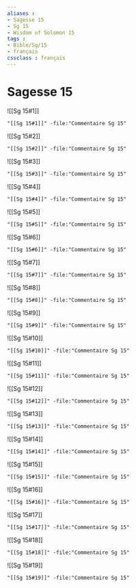 ```yaml
---
aliases : 
- Sagesse 15
- Sg 15
- Wisdom of Solomon 15
tags : 
- Bible/Sg/15
- français
cssclass : français
---
```


# Sagesse 15

![[Sg 15#1]]

```query
"[[Sg 15#1]]" -file:"Commentaire Sg 15"
```

![[Sg 15#2]]

```query
"[[Sg 15#2]]" -file:"Commentaire Sg 15"
```

![[Sg 15#3]]

```query
"[[Sg 15#3]]" -file:"Commentaire Sg 15"
```

![[Sg 15#4]]

```query
"[[Sg 15#4]]" -file:"Commentaire Sg 15"
```

![[Sg 15#5]]

```query
"[[Sg 15#5]]" -file:"Commentaire Sg 15"
```

![[Sg 15#6]]

```query
"[[Sg 15#6]]" -file:"Commentaire Sg 15"
```

![[Sg 15#7]]

```query
"[[Sg 15#7]]" -file:"Commentaire Sg 15"
```

![[Sg 15#8]]

```query
"[[Sg 15#8]]" -file:"Commentaire Sg 15"
```

![[Sg 15#9]]

```query
"[[Sg 15#9]]" -file:"Commentaire Sg 15"
```

![[Sg 15#10]]

```query
"[[Sg 15#10]]" -file:"Commentaire Sg 15"
```

![[Sg 15#11]]

```query
"[[Sg 15#11]]" -file:"Commentaire Sg 15"
```

![[Sg 15#12]]

```query
"[[Sg 15#12]]" -file:"Commentaire Sg 15"
```

![[Sg 15#13]]

```query
"[[Sg 15#13]]" -file:"Commentaire Sg 15"
```

![[Sg 15#14]]

```query
"[[Sg 15#14]]" -file:"Commentaire Sg 15"
```

![[Sg 15#15]]

```query
"[[Sg 15#15]]" -file:"Commentaire Sg 15"
```

![[Sg 15#16]]

```query
"[[Sg 15#16]]" -file:"Commentaire Sg 15"
```

![[Sg 15#17]]

```query
"[[Sg 15#17]]" -file:"Commentaire Sg 15"
```

![[Sg 15#18]]

```query
"[[Sg 15#18]]" -file:"Commentaire Sg 15"
```

![[Sg 15#19]]

```query
"[[Sg 15#19]]" -file:"Commentaire Sg 15"
```

